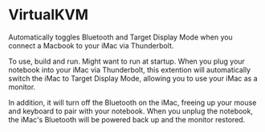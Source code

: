VirtualKVM
==========

Automatically toggles Bluetooth and Target Display Mode when you connect a Macbook to your iMac via Thunderbolt.

To use, build and run. Might want to run at startup. When you plug your notebook into your iMac via Thunderbolt,
this extention will automatically switch the iMac to Target Display Mode, allowing you to use your iMac as a monitor.

In addition, it will turn off the Bluetooth on the iMac, freeing up your mouse and keyboard to pair with your notebook.
When you unplug the notebook, the iMac's Bluetooth will be powered back up and the monitor restored.
